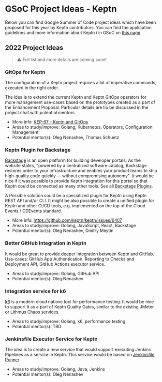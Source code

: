 # GSoC Project Ideas - Keptn

Below you can find Google Summer of Code project ideas
which have been proposed for this year by Keptn contributors.
You can find the application guidelines and more information about Keptn i
in GSoC on [this page](../README.md)

## 2022 Project Ideas

> :warning: Full list and more details are coming soon!

### GitOps for Keptn

The configuration of a Keptn project requires a lot of imperative commands, executed in the right order.


The idea is to extend the current Keptn and Keptn GitOps  operators for more management use-cases
based on the prototypes created as a part of the Enhancement Proposal.
Particular details are tio be discussed in the project chat with potential mentors.

- More info: [KEP-67 - Keptn and GitOps](https://github.com/keptn/enhancement-proposals/pull/67)
- Areas to study/improve: Golang, Kubernetes, Operators, Configuration Management
- Potential mentor(s): Oleg Nenashev, Thomas Schuetz

### Keptn Plugin for Backstage

[Backstage](https://backstage.io/) is an open platform for building developer portals. 
As the website states, "powered by a centralized software catalog,
Backstage restores order to your infrastructure and enables your product teams
to ship high-quality code quickly — without compromising autonomy".
It would be nice if it was possible to provide Keptn integration for this portal
so that Keptn could be connected as many other tools. See all [Backstage Plugins](https://backstage.io/plugins).

A Possible solution could be a specialized plugin for Keptn using Keptn REST API and/or CLI.
It might be also possible to create a unified plugin for Keptn and other CI/CD tools, 
e.g. implemented on the top of the Cloud Events / CDEvents standard. 


- More info: https://github.com/keptn/keptn/issues/6407 
- Areas to study/improve: Golang, JavaScript, React, Backstage
- Potential mentor(s): Oleg Nenashev, Dmitry Meytin

### Better GitHub Integration in Keptn

It would be great to provide deeper integration between Keptn and GitHub.
Use-cases: GitHub App Authentication, Reporting to Checks and Deployment API, GitHub Actions executor service.

- Areas to study/improve: Golang, GitHub API
- Potential mentor(s): Oleg Nenashev

### Integration service for k6

[k6](https://k6.io/) is a modern cloud natiove tool for performance testing.
It would be nice to support it as a part of Keptn Quality Gates,
similar to the existing JMeter or Lithmus Chaos services.

- Areas to study/improve: Golang, k6, performance testing
- Potential mentor(s): TBD
 
### Jenkinsfile Executor Service for Keptn
  
The idea is to create a new service that would support executing Jenkins Pipelines as a service in Keptn.
This service would be based on [Jenkinsfile Runner](https://github.com/jenkinsci/jenkinsfile-runner)

- Areas to study/improve: Golang, Java, Jenkins
- Potential mentor(s): Oleg Nenashev

